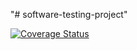 "# software-testing-project" 

<a href='https://coveralls.io/github/otsorouhiainen/software-testing-project?branch=main'><img src='https://coveralls.io/repos/github/otsorouhiainen/software-testing-project/badge.svg?branch=main' alt='Coverage Status' /></a>
